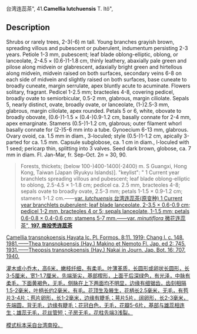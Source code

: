 台湾连蕊茶",
41.**Camellia lutchuensis** T. Itô",

## Description
Shrubs or rarely trees, 2-3(-6) m tall. Young branches grayish brown, spreading villous and pubescent or puberulent, indumentum persisting 2-3 years. Petiole 1-3 mm, pubescent; leaf blade oblong-elliptic, oblong, or lanceolate, 2-4.5 × (0.6-)1-1.8 cm, thinly leathery, abaxially pale green and pilose along midvein or glabrescent, adaxially bright green and hirtellous along midvein, midvein raised on both surfaces, secondary veins 6-8 on each side of midvein and slightly raised on both surfaces, base cuneate to broadly cuneate, margin serrulate, apex bluntly acute to acuminate. Flowers solitary, fragrant. Pedicel 1-2.5 mm; bracteoles 4-8, covering pedicel, broadly ovate to semiorbicular, 0.5-2 mm, glabrous, margin ciliolate. Sepals 5, nearly distinct, ovate, broadly ovate, or lanceolate, (1-)2.5-3 mm, glabrous, margin ciliolate, apex rounded. Petals 5 or 6, white, obovate to broadly obovate, (0.6-)1-1.5 × (0.4-)0.9-1.2 cm, basally connate for 2-4 mm, apex emarginate. Stamens (0.5-)1-1.2 cm, glabrous; outer filament whorl basally connate for (2-)5-6 mm into a tube. Gynoecium 6-13 mm, glabrous. Ovary ovoid, ca. 1.5 mm in diam., 3-loculed; style (0.5-)1-1.2 cm, apically 3-parted for ca. 1.5 mm. Capsule subglobose, ca. 1 cm in diam., l-loculed with 1 seed; pericarp thin, splitting into 3 valves. Seed dark brown, globose, ca. 7 mm in diam. Fl. Jan-Mar, fr. Sep-Oct. 2*n* = 30, 90.

> Forests, thickets; (below 100-)400-1400(-2400) m. S Guangxi, Hong Kong, Taiwan [Japan (Ryukyu Islands)].
  "keylist": "
1 Current year branchlets spreading villous and pubescent; leaf blade oblong-elliptic to oblong, 2.5-4.5 × 1-1.8 cm; pedicel ca. 2.5 mm, bracteoles 4-8; sepals ovate to broadly ovate, 2.5-3 mm; petals 1-1.5 × 0.9-1.2 cm; stamens 1-1.2 cm.——<a href='/info/Camellia lutchuensis var. lutchuensis?t=foc'>var. *lutchuensis* 台湾连蕊茶(原变种)
1 Current year branchlets puberulent; leaf blade lanceolate, 2-3.5 × 0.6-0.9 cm; pedicel 1-2 mm, bracteoles 4 or 5; sepals lanceolate, 1-1.5 mm; petals 0.6-0.8 × 0.4-0.6 cm; stamens 5-7 mm.——<a href='/info/Camellia lutchuensis var. minutiflora?t=foc'>var. *minutiflora* 微花连蕊茶",
**197. 南投秃连蕊茶**

Camellia transnokoensis Hayata Ic. Pl. Formos. 8:11. 1919; Chang l. c. 148. 1981.——Thea transnokoensis (Hay.) Makino et Nemoto Fl. Jap. ed 2: 745. 1931.——Theopsis transnokoensis (Hay.) Nakai in Journ. Jap. Bot. 16: 707. 1940.

灌木或小乔木，高6米，嫩枝纤细，有柔毛。叶薄革质，长圆形或卵状长圆形，长3-5厘米，宽1-1.7厘米，先端渐尖，基部楔形，上面干后深绿色，有光泽，中脉有柔毛，下面黄褐色，无毛，侧脉在上下两面均不明显，边缘有细锯齿，齿刻相隔1.5-2毫米，叶柄长约2毫米，有毛。花顶生及腋生，花柄长2.5毫米，无毛，有苞片3-4片；苞片卵形，长1-2毫米，边缘有睫毛；萼片5片，阔卵形，长2-3毫米，先端圆，背无毛，边缘有睫毛；花冠白色，无毛，花瓣5-6片，基部与雄蕊相连生；雄蕊无毛，花丝管短；子房无毛，花柱先端3浅裂。

模式标本采自台湾南投。
